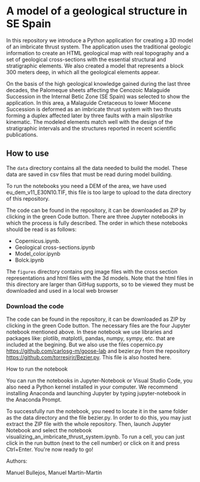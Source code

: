 # A model of a geological structure in SE Spain

In this repository we introduce a Python application for creating a 3D model of an imbricate thrust system. The application uses the traditional geologic information to create an HTML geological map with real topography and a set of geological cross-sections with the essential structural and stratigraphic elements. We also created a model that represents a block 300 meters deep, in which all the geological elements appear.

On the basis of the high geological knowledge gained during the last three decades, the Palomeque sheets affecting the Cenozoic Malaguide Succession in the Internal Betic Zone (SE Spain) was selected to show the application. In this area, a Malaguide Cretaceous to lower Miocene Succession is deformed as an imbricate thrust system with two thrusts forming a duplex affected later by three faults with a main slipstrike kinematic. The modeled elements match well with the design of the stratigraphic intervals and the structures reported in recent scientific publications. 

## How to use
The `data` directory contains all the data needed to build the model. These data are saved in csv files that must be read during model building.

To run the notebooks you need a DEM of the area, we have used eu_dem_v11_E30N10.TIF, this file is too large to upload to the data directory of this repository.

The code can be found in the repository, it can be downloaded as ZIP by clicking in the green Code button. There are three Jupyter notebooks in which the process is fully described. The order in which these notebooks should be read is as follows:
- Copernicus.ipynb. 
- Geological cross-sections.ipynb
- Model_color.ipynb
- Bolck.ipynb

The `figures` directory contains png image files with the cross section representations and html files with the 3d models. Note that the html files in this directory are larger than GitHug supports, so to be viewed they must be downloaded and used in a local web browser


### Download the code

The code can be found in the repository, it can be downloaded as ZIP by clicking in the green Code button. The necessary files are the four Jupyter notebook mentioned above. In these notebook we use libraries and packages like: plotlib, matplotli, pandas, numpy, sympy, etc. that are included at the begining. But we also use the files copernico.py  https://github.com/carlosg-m/goose-lab  and bezier.py from the repository https://github.com/torresjrjr/Bezier.py. This file is also hosted here.

How to run the notebook

You can run the notebooks in Jupyter-Notebook or Visual Studio Code, you also need a Python kernel installed in your computer. We recommend installing Anaconda and launching Jupyter by typing jupyter-notebook in the Anaconda Prompt.

To successfully run the notebook, you need to locate it in the same folder as the data directory and the file bezier.py. In order to do this, you may just extract the ZIP file with the whole repository. Then, launch Jupyter Notebook and select the notebook  visualizing_an_imbricate_thrust_system.ipynb. To run a cell, you can just click in the run button (next to the cell number) or click on it and press Ctrl+Enter. You're now ready to go!

Authors:

Manuel Bullejos, Manuel Martín-Martín
